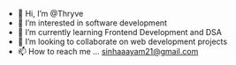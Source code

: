 - 👋 Hi, I’m @Thryve
- 👀 I’m interested in software development
- 🌱 I’m currently learning Frontend Development and DSA
- 💞️ I’m looking to collaborate on web development projects
- 📫 How to reach me ... sinhaaayam21@gmail.com

<!---
Sinhaaayam/Sinhaaayam is a ✨ special ✨ repository because its `README.md` (this file) appears on your GitHub profile.
You can click the Preview link to take a look at your changes.
--->

